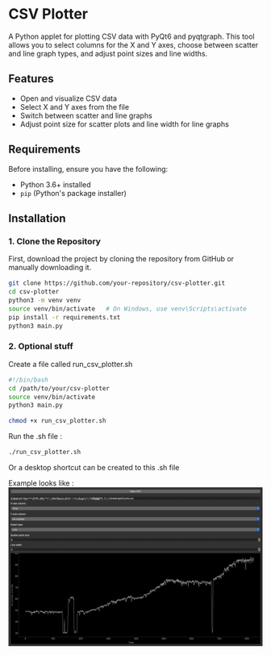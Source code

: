 # CSV Plotter

A Python applet for plotting CSV data with PyQt6 and pyqtgraph. This tool allows you to select columns for the X and Y axes, choose between scatter and line graph types, and adjust point sizes and line widths.

## Features
- Open and visualize CSV data
- Select X and Y axes from the file
- Switch between scatter and line graphs
- Adjust point size for scatter plots and line width for line graphs

## Requirements
Before installing, ensure you have the following:
- Python 3.6+ installed
- `pip` (Python's package installer)

## Installation

### 1. Clone the Repository
First, download the project by cloning the repository from GitHub or manually downloading it.

```bash
git clone https://github.com/your-repository/csv-plotter.git
cd csv-plotter
python3 -m venv venv
source venv/bin/activate   # On Windows, use venv\Scripts\activate
pip install -r requirements.txt
python3 main.py
```

### 2. Optional stuff
Create a file called run_csv_plotter.sh

```bash
#!/bin/bash
cd /path/to/your/csv-plotter
source venv/bin/activate
python3 main.py
```

```bash
chmod +x run_csv_plotter.sh
```

Run the .sh file :

```bash
./run_csv_plotter.sh
```

Or a desktop shortcut can be created to this .sh file

Example looks like :
![alt text](https://github.com/SaikumarChinthakayala/CSV_Plotter/blob/master/examples/ex1.png)
